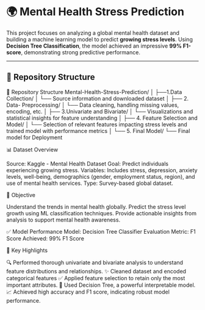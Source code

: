 # 🌍 Mental Health Stress Prediction

This project focuses on analyzing a global mental health dataset and building a machine learning model to predict **growing stress levels**. Using **Decision Tree Classification**, the model achieved an impressive **99% F1-score**, demonstrating strong predictive performance.

---

## 📂 Repository Structure



📂 Repository Structure
Mental-Health-Stress-Prediction/
│
├──1.Data Collection/
│   └── Source information and downloaded dataset
│
├── 2. Data- Preprocessing/
│   └── Data cleaning, handling missing values, encoding, etc.
│
├── 3.Univariate and Bivariate/
│   └── Visualizations and statistical insights for feature understanding
│
├── 4. Feature Selection and Model/
│   └── Selection of relevant features impacting stress levels and trained model with performance metrics
│
└── 5. Final Model/
    └── Final model for Deployment
    
📊 Dataset Overview

Source: Kaggle - Mental Health Dataset
Goal: Predict individuals experiencing growing stress.
Variables: Includes stress, depression, anxiety levels, well-being, demographics (gender, employment status, region), and use of mental health services.
Type: Survey-based global dataset.

🧠 Objective

Understand the trends in mental health globally.
Predict the stress level growth using ML classification techniques.
Provide actionable insights from analysis to support mental health awareness.

✅ Model Performance
Model: Decision Tree Classifier
Evaluation Metric: F1 Score
Achieved: 99% F1 Score

📌 Key Highlights

🔍 Performed thorough univariate and bivariate analysis to understand feature distributions and relationships.
✨ Cleaned dataset and encoded categorical features
✅ Applied feature selection to retain only the most important attributes.
🌳 Used Decision Tree, a powerful interpretable model.
📈 Achieved high accuracy and F1 score, indicating robust model performance.
